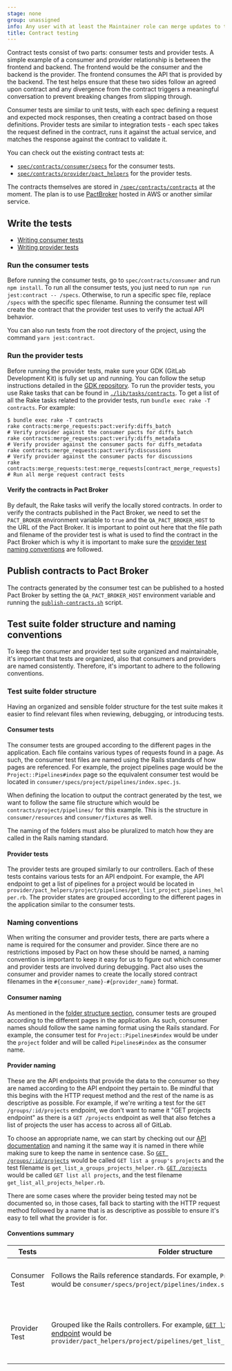 ```yaml
---
stage: none
group: unassigned
info: Any user with at least the Maintainer role can merge updates to this content. For details, see https://docs.gitlab.com/development/development_processes/#development-guidelines-review.
title: Contract testing
---
```


Contract tests consist of two parts: consumer tests and provider tests. A simple example of a consumer and provider relationship is between the frontend and backend. The frontend would be the consumer and the backend is the provider. The frontend consumes the API that is provided by the backend. The test helps ensure that these two sides follow an agreed upon contract and any divergence from the contract triggers a meaningful conversation to prevent breaking changes from slipping through.

Consumer tests are similar to unit tests, with each spec defining a request and expected mock responses, then creating a contract based on those definitions. Provider tests are similar to integration tests - each spec takes the request defined in the contract, runs it against the actual service, and matches the response against the contract to validate it.

You can check out the existing contract tests at:

- [`spec/contracts/consumer/specs`](https://gitlab.com/gitlab-org/gitlab/-/tree/master/spec/contracts/consumer/specs) for the consumer tests.
- [`spec/contracts/provider/pact_helpers`](https://gitlab.com/gitlab-org/gitlab/-/tree/master/spec/contracts/provider/pact_helpers) for the provider tests.

The contracts themselves are stored in [`/spec/contracts/contracts`](https://gitlab.com/gitlab-org/gitlab/-/tree/master/spec/contracts/contracts) at the moment. The plan is to use [PactBroker](https://docs.pact.io/pact_broker/docker_images) hosted in AWS or another similar service.

## Write the tests

- [Writing consumer tests](consumer_tests.md)
- [Writing provider tests](provider_tests.md)

### Run the consumer tests

Before running the consumer tests, go to `spec/contracts/consumer` and run `npm install`. To run all the consumer tests, you just need to run `npm run jest:contract -- /specs`. Otherwise, to run a specific spec file, replace `/specs` with the specific spec filename. Running the consumer test will create the contract that the provider test uses to verify the actual API behavior.

You can also run tests from the root directory of the project, using the command `yarn jest:contract`.

### Run the provider tests

Before running the provider tests, make sure your GDK (GitLab Development Kit) is fully set up and running. You can follow the setup instructions detailed in the [GDK repository](https://gitlab.com/gitlab-org/gitlab-development-kit/-/tree/main). To run the provider tests, you use Rake tasks that can be found in [`./lib/tasks/contracts`](https://gitlab.com/gitlab-org/gitlab/-/tree/master/lib/tasks/contracts). To get a list of all the Rake tasks related to the provider tests, run `bundle exec rake -T contracts`. For example:

```shell
$ bundle exec rake -T contracts
rake contracts:merge_requests:pact:verify:diffs_batch                                   # Verify provider against the consumer pacts for diffs_batch
rake contracts:merge_requests:pact:verify:diffs_metadata                                # Verify provider against the consumer pacts for diffs_metadata
rake contracts:merge_requests:pact:verify:discussions                                   # Verify provider against the consumer pacts for discussions
rake contracts:merge_requests:test:merge_requests[contract_merge_requests]              # Run all merge request contract tests
```

#### Verify the contracts in Pact Broker

By default, the Rake tasks will verify the locally stored contracts. In order to verify the contracts published in the Pact Broker, we need to set the `PACT_BROKER` environment variable to `true` and the `QA_PACT_BROKER_HOST` to the URL of the Pact Broker. It is important to point out here that the file path and filename of the provider test is what is used to find the contract in the Pact Broker which is why it is important to make sure the [provider test naming conventions](#provider-naming) are followed.

## Publish contracts to Pact Broker

The contracts generated by the consumer test can be published to a hosted Pact Broker by setting the `QA_PACT_BROKER_HOST` environment variable and running the [`publish-contracts.sh`](https://gitlab.com/gitlab-org/gitlab/-/tree/master/spec/contracts/publish-contracts.sh) script.

## Test suite folder structure and naming conventions

To keep the consumer and provider test suite organized and maintainable, it's important that tests are organized, also that consumers and providers are named consistently. Therefore, it's important to adhere to the following conventions.

### Test suite folder structure

Having an organized and sensible folder structure for the test suite makes it easier to find relevant files when reviewing, debugging, or introducing tests.

#### Consumer tests

The consumer tests are grouped according to the different pages in the application. Each file contains various types of requests found in a page. As such, the consumer test files are named using the Rails standards of how pages are referenced. For example, the project pipelines page would be the `Project::Pipelines#index` page so the equivalent consumer test would be located in `consumer/specs/project/pipelines/index.spec.js`.

When defining the location to output the contract generated by the test, we want to follow the same file structure which would be `contracts/project/pipelines/` for this example. This is the structure in `consumer/resources` and `consumer/fixtures` as well.

The naming of the folders must also be pluralized to match how they are called in the Rails naming standard.

#### Provider tests

The provider tests are grouped similarly to our controllers. Each of these tests contains various tests for an API endpoint. For example, the API endpoint to get a list of pipelines for a project would be located in `provider/pact_helpers/project/pipelines/get_list_project_pipelines_helper.rb`. The provider states are grouped according to the different pages in the application similar to the consumer tests.

### Naming conventions

When writing the consumer and provider tests, there are parts where a name is required for the consumer and provider. Since there are no restrictions imposed by Pact on how these should be named, a naming convention is important to keep it easy for us to figure out which consumer and provider tests are involved during debugging. Pact also uses the consumer and provider names to create the locally stored contract filenames in the `#{consumer_name}-#{provider_name}` format.

#### Consumer naming

As mentioned in the [folder structure section](#consumer-tests), consumer tests are grouped according to the different pages in the application. As such, consumer names should follow the same naming format using the Rails standard. For example, the consumer test for `Project::Pipelines#index` would be under the `project` folder and will be called `Pipelines#index` as the consumer name.

#### Provider naming

These are the API endpoints that provide the data to the consumer so they are named according to the API endpoint they pertain to. Be mindful that this begins with the HTTP request method and the rest of the name is as descriptive as possible. For example, if we're writing a test for the `GET /groups/:id/projects` endpoint, we don't want to name it "GET projects endpoint" as there is a `GET /projects` endpoint as well that also fetches a list of projects the user has access to across all of GitLab.

To choose an appropriate name, we can start by checking out our [API documentation](../../../api/api_resources.md) and naming it the same way it is named in there while making sure to keep the name in sentence case. So [`GET /groups/:id/projects`](../../../api/groups.md#list-projects) would be called `GET list a group's projects` and the test filename is `get_list_a_groups_projects_helper.rb`. [`GET /projects`](../../../api/projects.md#list-all-projects) would be called `GET list all projects`, and the test filename `get_list_all_projects_helper.rb`.

There are some cases where the provider being tested may not be documented so, in those cases, fall back to starting with the HTTP request method followed by a name that is as descriptive as possible to ensure it's easy to tell what the provider is for.

#### Conventions summary

| Tests | Folder structure | Naming convention |
| ----- | ---------------- | ----------------- |
| Consumer Test | Follows the Rails reference standards. For example, `Project::Pipelines#index` would be `consumer/specs/project/pipelines/index.spec.js` | Follows the Rails naming standard. For example, `Project::Pipelines#index` would be `Pipelines#index` within the `project` folder. |
| Provider Test | Grouped like the Rails controllers. For example, [`GET list project pipelines` API endpoint](../../../api/pipelines.md#list-project-pipelines) would be `provider/pact_helpers/project/pipelines/get_list_project_pipelines_helper.rb` | Follows the API documentation naming scheme in sentence case. For example, [`GET /projects/:id/pipelines`](../../../api/pipelines.md#list-project-pipelines) would be called `GET list project pipelines`. |
